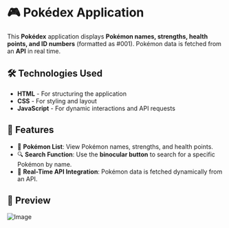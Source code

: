 # 🎮 Pokédex Application

This **Pokédex** application displays **Pokémon names, strengths, health points, and ID numbers** (formatted as #001). Pokémon data is fetched from an **API** in real time.

## 🛠 Technologies Used
- **HTML** - For structuring the application  
- **CSS** - For styling and layout  
- **JavaScript** - For dynamic interactions and API requests  

## 📌 Features
- 📜 **Pokémon List**: View Pokémon names, strengths, and health points.  
- 🔍 **Search Function**: Use the **binocular button** to search for a specific Pokémon by name.  
- 🔄 **Real-Time API Integration**: Pokémon data is fetched dynamically from an API.  

## 📸 Preview
![Image](https://github.com/user-attachments/assets/d82b16f5-cf79-4a23-b8d5-b5ad0bb80e9a)

